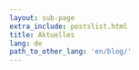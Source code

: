 ```yaml
---
layout: sub-page
extra_include: postslist.html
title: Aktuelles
lang: de
path_to_other_lang: 'en/blog/'
---
```

